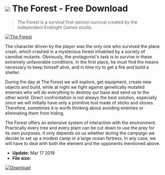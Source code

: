 # ![](https://cdn.softexe.net/static/icon/win.gif) The Forest  - Free Download

> The Forest is a survival first-person survival created by the independent Endnight Games studio.

[![The Forest](https://gallery.dpcdn.pl/imgc/Tools/90249/g_-_420x350_1.5_-_x95ffdbf3-1f8f-4279-8f7c-c4fdfaba94bd.jpg)](https://softexe.net/win/games-entertainment/shooters/the-forest:habh.html)

The character driven by the player was the only one who survived the plane crash, which crashed in a mysterious forest inhabited by a society of cannibal mutants. Obviously, the protagonist's task is to survive in these extremely unfavorable conditions. In the first place, he must find the means necessary to keep himself alive, and in time try to get a fire and build a shelter.
 
 During the day at The Forest we will explore, get equipment, create new objects and build, while at night we fight against genetically mutated enemies who will do everything to destroy our base and send us to the other world. Direct confrontation is not always the best solution, especially since we will initially have only a primitive tool made of sticks and stones. Therefore, sometimes it is worth thinking about avoiding enemies or eliminating them from hiding.
 
 The Forest offers an extensive system of interaction with the environment. Practically every tree and every plant can be cut down to use the prey for its own purposes. It only depends on us whether during the campaign we decide to set up a modest camp or a large ocean fortress. In any case, we will have to deal with both the element and the opponents mentioned above.


- **Update:** Mar 17 2019
- **File size:** 

[![Download](https://cdn.softexe.net/static/img/download.png)](https://softexe.net/win/games-entertainment/shooters/the-forest:habh.html)

